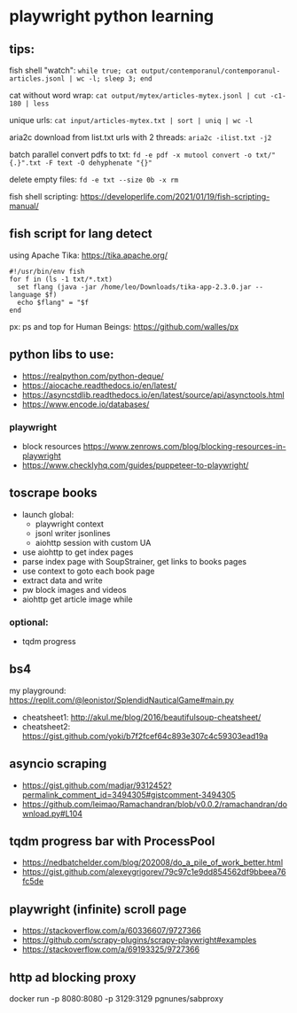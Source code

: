 # playwright python learning

## tips:

fish shell "watch": `while true; cat output/contemporanul/contemporanul-articles.jsonl | wc -l; sleep 3; end`

cat without word wrap: `cat output/mytex/articles-mytex.jsonl | cut -c1-180 | less`

unique urls: `cat input/articles-mytex.txt | sort | uniq | wc -l`

aria2c download from list.txt urls with 2 threads: `aria2c -ilist.txt -j2`

batch parallel convert pdfs to txt: `fd -e pdf -x mutool convert -o txt/"{.}".txt -F text -O dehyphenate "{}"`

delete empty files: `fd -e txt --size 0b -x rm`

fish shell scripting: https://developerlife.com/2021/01/19/fish-scripting-manual/

## fish script for lang detect

using Apache Tika: https://tika.apache.org/

```fish
#!/usr/bin/env fish
for f in (ls -1 txt/*.txt)
  set flang (java -jar /home/leo/Downloads/tika-app-2.3.0.jar --language $f)
  echo $flang" = "$f
end
```

px: ps and top for Human Beings: https://github.com/walles/px

## python libs to use:

- https://realpython.com/python-deque/
- https://aiocache.readthedocs.io/en/latest/
- https://asyncstdlib.readthedocs.io/en/latest/source/api/asynctools.html
- https://www.encode.io/databases/


### playwright

- block resources https://www.zenrows.com/blog/blocking-resources-in-playwright
- https://www.checklyhq.com/guides/puppeteer-to-playwright/

## toscrape books

- launch global:
    * playwright context
    * jsonl writer jsonlines
    * aiohttp session with custom UA
- use aiohttp to get index pages
- parse index page with SoupStrainer, get links to books pages
- use context to goto each book page
- extract data and write
- pw block images and videos
- aiohttp get article image while


### optional:

- tqdm progress

## bs4

my playground: https://replit.com/@leonistor/SplendidNauticalGame#main.py

- cheatsheet1: http://akul.me/blog/2016/beautifulsoup-cheatsheet/
- cheatsheet2: https://gist.github.com/yoki/b7f2fcef64c893e307c4c59303ead19a

## asyncio scraping

-  https://gist.github.com/madjar/9312452?permalink_comment_id=3494305#gistcomment-3494305
- https://github.com/leimao/Ramachandran/blob/v0.0.2/ramachandran/download.py#L104

## tqdm progress bar with ProcessPool

- https://nedbatchelder.com/blog/202008/do_a_pile_of_work_better.html
- https://gist.github.com/alexeygrigorev/79c97c1e9dd854562df9bbeea76fc5de


## playwright (infinite) scroll page

- https://stackoverflow.com/a/60336607/9727366
- https://github.com/scrapy-plugins/scrapy-playwright#examples
- https://stackoverflow.com/a/69193325/9727366

## http ad blocking proxy

docker run -p 8080:8080 -p 3129:3129 pgnunes/sabproxy
